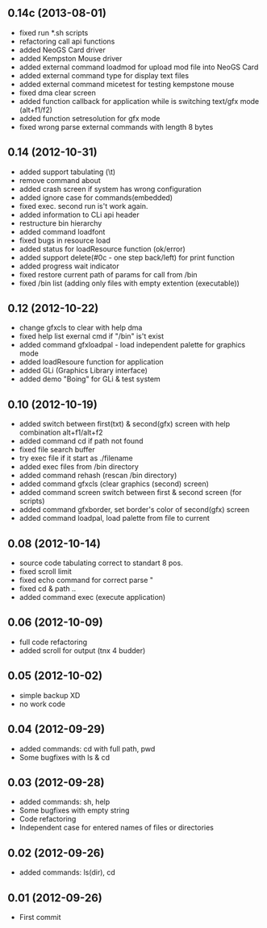 ## 0.14c (2013-08-01)

* fixed run *.sh scripts
* refactoring call api functions
* added NeoGS Card driver
* added Kempston Mouse driver
* added external command loadmod for upload mod file into NeoGS Card
* added external command type for display text files
* added external command micetest for testing kempstone mouse
* fixed dma clear screen
* added function callback for application while is switching text/gfx mode (alt+f1/f2)
* added function setresolution for gfx mode
* fixed wrong parse external commands with length 8 bytes

## 0.14 (2012-10-31)

 * added support tabulating (\t) 
 * remove command about
 * added crash screen if system has wrong configuration
 * added ignore case for commands(embedded)
 * fixed exec. second run is't work again.
 * added information to CLi api header
 * restructure bin hierarchy
 * added command loadfont
 * fixed bugs in resource load
 * added status for loadResource function (ok/error)
 * added support delete(#0c - one step back/left) for print function
 * added progress wait indicator
 * fixed restore current path of params for call from /bin
 * fixed /bin list (adding only files with empty extention (executable))

## 0.12 (2012-10-22)

 * change gfxcls to clear with help dma
 * fixed help list exernal cmd if "/bin" is't exist
 * added command gfxloadpal - load independent palette for graphics mode
 * added loadResoure function for application
 * added GLi (Graphics Library interface)
 * added demo "Boing" for GLi & test system

## 0.10 (2012-10-19)

 * added switch between first(txt) & second(gfx) screen with help combination alt+f1/alt+f2
 * added command cd if path not found
 * fixed file search buffer
 * try exec file if it start as ./filename
 * added exec files from /bin directory
 * added command rehash (rescan /bin directory)
 * added command gfxcls (clear graphics (second) screen)
 * added command screen switch between first & second screen (for scripts)
 * added command gfxborder, set border's color of second(gfx) screen 
 * added command loadpal, load palette from file to current

## 0.08 (2012-10-14)

 * source code tabulating correct to standart 8 pos.
 * fixed scroll limit
 * fixed echo command for correct parse "
 * fixed cd & path ..
 * added command exec (execute application)

## 0.06 (2012-10-09)

* full code refactoring
* added scroll for output (tnx 4 budder)

## 0.05 (2012-10-02)

* simple backup XD
* no work code

## 0.04 (2012-09-29)

* added commands: cd with full path, pwd
* Some bugfixes with ls & cd

## 0.03 (2012-09-28)

* added commands: sh, help
* Some bugfixes with empty string
* Code refactoring
* Independent case for entered names of files or directories

## 0.02 (2012-09-26)

* added commands: ls(dir), cd

## 0.01 (2012-09-26)

* First commit